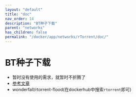 ```yaml
---
layout: "default"
title: "doc"
nav_order: 14
description: "BT种子下载"
parent: "networks"
has_children: false
permalink: "/docker/app/networks/rTorrent/doc/"
---
```


# BT种子下载

- 暂时没有使用的需求，就暂时不折腾了
- [参考文章](https://www.aiwanba.net/post/8560.html)
- wonderfall/rtorrent-flood(在dockerhub中搜索`rtorrent`即可)
  
